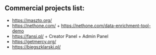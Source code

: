 ## Commercial projects list:
* https://maszto.org/
* https://nethone.com/ + https://nethone.com/data-enrichment-tool-demo
* https://fansi.pl/ + Creator Panel + Admin Panel
* https://getmercy.org/
* https://biegszklarski.pl/ 

